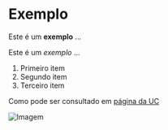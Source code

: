 # Exemplo

Este é um **exemplo** ...

Este é um *exemplo* ...

1. Primeiro item
2. Segundo item
3. Terceiro item

Como pode ser consultado em [página da UC](http://www.uc.pt)

![Imagem](https://images.pexels.com/photos/45201/kitty-cat-kitten-pet-45201.jpeg)
